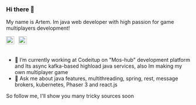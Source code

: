 ### Hi there 👋

My name is Artem. Im java web developer with high passion for game multiplayers development! 

<a href="https://www.linkedin.com/in/tfkfan">
  <img alt="Artem on LinkedIn" width="22px" src="https://cdn.jsdelivr.net/npm/simple-icons@v3/icons/linkedin.svg" /></a> &nbsp;
<a href="https://vk.com/tfkonelove">
  <img alt="Artem's VK" width="22px" src="https://cdn.jsdelivr.net/npm/simple-icons@v3/icons/vk.svg" /></a> &nbsp;
<br/>
<br/>

- 🔭 I’m currently working at Codeitup on "Mos-hub" development platform and Its async kafka-based highload java services, also Im making my own multiplayer game
- 💬 Ask me about java features, multithreading, spring, rest, message brokers, kubernetes, Phaser 3 and react.js

So follow me, I'll show you many tricky sources soon

